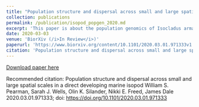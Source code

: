 ```yaml
---
title: "Population structure and dispersal across small and large spatial scales in a direct developing marine isopod"
collection: publications
permalink: /publication/isopod_popgen_2020.md
excerpt: 'This paper is about the population genomics of Isocladus armatus across both large and small spatial scales in New Zealand.'
date: 2020-03-03
venue: 'BiorXiv (/i>In Review</i>)'
paperurl: 'https://www.biorxiv.org/content/10.1101/2020.03.01.971333v1'
citation: 'Population structure and dispersal across small and large spatial scales in a direct developing marine isopod William S. Pearman, Sarah J. Wells, Olin K. Silander, Nikki E. Freed, James Dale  2020.03.01.971333; doi: https://doi.org/10.1101/2020.03.01.971333'
---
```


[Download paper here](https://www.biorxiv.org/content/10.1101/2020.03.01.971333v1)

Recommended citation: 
Population structure and dispersal across small and large spatial scales in a direct developing marine isopod William S. Pearman, Sarah J. Wells, Olin K. Silander, Nikki E. Freed, James Dale  2020.03.01.971333; doi: https://doi.org/10.1101/2020.03.01.971333
